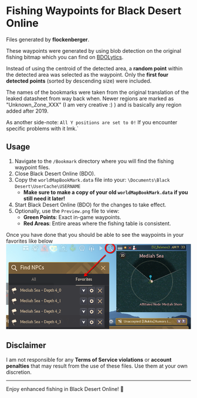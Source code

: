 # Fishing Waypoints for Black Desert Online

Files generated by **flockenberger**.

These waypoints were generated by using blob detection on the original fishing bitmap 
which you can find on [BDOLytics](https://bdolytics.com/en/EU/map).

Instead of using the centroid of the detected area, a **random point** within the detected area was selected as the waypoint. Only the **first four detected points** (sorted by descending size) were included.

The names of the bookmarks were taken from the original translation of the leaked datasheet from way back when.
Newer regions are marked as "Unknown_Zone_XXX" (I am very creative :) ) and is basically any region added after 2019.

As another side-note:
`All Y positions are set to 0!`
If you encounter specific problems with it lmk.`


## Usage
1. Navigate to the `/Bookmark` directory where you will find the fishing waypoint files.
2. Close Black Desert Online (BDO).
3. Copy the `worldMapBookMark.data` file into your: `\Documents\Black Desert\UserCache\USERNAME`
    - **Make sure to make a copy of your old `worldMapBookMark.data` if you still need it later!**
4. Start Black Desert Online (BDO) for the changes to take effect.
5. Optionally, use the `Preview.png` file to view:
    - **Green Points**: Exact in-game waypoints.
    - **Red Areas**: Entire areas where the fishing table is consistent.

Once you have done that you should be able to see the waypoints in your favorites like below
![where_to_find](./where_to_find.png)



## Disclaimer
I am not responsible for any **Terms of Service violations** or **account penalties** that may result from the use of these files. Use them at your own discretion.

---

Enjoy enhanced fishing in Black Desert Online! 🎣